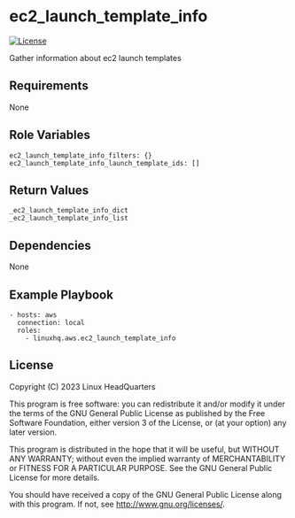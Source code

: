 # ec2\_launch\_template\_info

[![License](https://img.shields.io/badge/license-GPLv3-lightgreen)](https://www.gnu.org/licenses/gpl-3.0.en.html#license-text)

Gather information about ec2 launch templates

## Requirements

None

## Role Variables

    ec2_launch_template_info_filters: {}
    ec2_launch_template_info_launch_template_ids: []

## Return Values

    _ec2_launch_template_info_dict
    _ec2_launch_template_info_list

## Dependencies

None

## Example Playbook

    - hosts: aws
      connection: local
      roles:
        - linuxhq.aws.ec2_launch_template_info

## License

Copyright (C) 2023 Linux HeadQuarters

This program is free software: you can redistribute it and/or modify
it under the terms of the GNU General Public License as published by
the Free Software Foundation, either version 3 of the License, or
(at your option) any later version.

This program is distributed in the hope that it will be useful,
but WITHOUT ANY WARRANTY; without even the implied warranty of
MERCHANTABILITY or FITNESS FOR A PARTICULAR PURPOSE. See the
GNU General Public License for more details.

You should have received a copy of the GNU General Public License
along with this program. If not, see <http://www.gnu.org/licenses/>.
